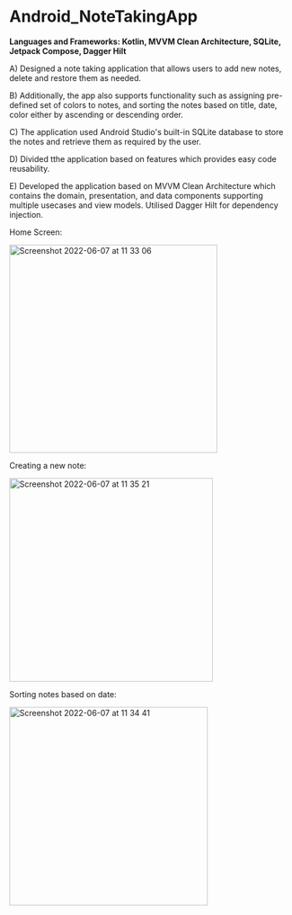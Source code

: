 # Android_NoteTakingApp

**Languages and Frameworks: Kotlin, MVVM Clean Architecture, SQLite, Jetpack Compose, Dagger Hilt** 

A) Designed a note taking application that allows users to add new notes, delete and restore them as needed. 

B) Additionally, the app also supports functionality such as assigning pre-defined set of colors to notes, and sorting the notes based on title, date, color 
either by ascending or descending order.

C) The application used Android Studio's built-in SQLite database to store the notes and retrieve them as required by the user. 

D) Divided tthe application based on features which provides easy code reusability. 

E) Developed the application based on MVVM Clean Architecture which contains the domain, presentation, and data components supporting multiple usecases
and view models. Utilised Dagger Hilt for dependency injection. 

Home Screen: 

<img width="370" alt="Screenshot 2022-06-07 at 11 33 06" src="https://user-images.githubusercontent.com/102451295/172473615-2fcca538-6e1c-4809-939f-e4daf2d8848b.png">

Creating a new note: 

<img width="362" alt="Screenshot 2022-06-07 at 11 35 21" src="https://user-images.githubusercontent.com/102451295/172473735-0c10837c-a233-438c-98b3-6c75341ebd5a.png">

Sorting notes based on date:

<img width="353" alt="Screenshot 2022-06-07 at 11 34 41" src="https://user-images.githubusercontent.com/102451295/172473827-da5fe655-d822-4b48-b825-2b619f6e5f49.png">






